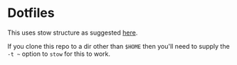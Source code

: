 # Dotfiles

This uses stow structure as suggested [here](https://gist.github.com/andreibosco/cb8506780d0942a712fc).

If you clone this repo to a dir other than `$HOME` then you'll need to supply the `-t ~` option to `stow` for this to work.
